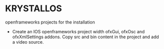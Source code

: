 # KRYSTALLOS
 openframeworks projects for the installation
 
* Create an IOS openframeworks project width ofxGui, ofxOsc and ofxXmlSettings addons. Copy src and bin content in the project and add a video source.
